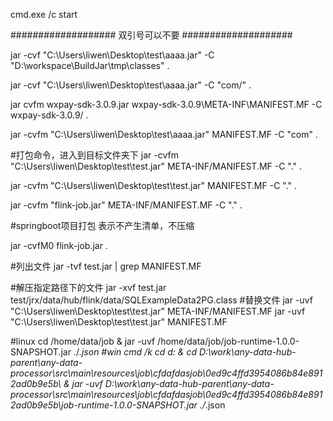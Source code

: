 cmd.exe /c start 

###################
双引号可以不要
####################

jar -cvf "C:\Users\liwen\Desktop\test\aaaa.jar" -C "D:\workspace\BuildJar\tmp\classes" . 

jar -cvf "C:\Users\liwen\Desktop\test\aaaa.jar" -C "com/" . 


jar cvfm wxpay-sdk-3.0.9.jar wxpay-sdk-3.0.9\META-INF\MANIFEST.MF -C wxpay-sdk-3.0.9/ .


jar -cvfm "C:\Users\liwen\Desktop\test\aaaa.jar"  MANIFEST.MF -C "com" .

#打包命令，进入到目标文件夹下
jar -cvfm "C:\Users\liwen\Desktop\test\test.jar"  META-INF/MANIFEST.MF -C "." .

jar -cvfm "C:\Users\liwen\Desktop\test\test.jar"  MANIFEST.MF -C "." .


jar -cvfm "flink-job.jar"  META-INF/MANIFEST.MF -C "." .


#springboot项目打包
表示不产生清单，不压缩

jar  -cvfM0 flink-job.jar . 


#列出文件
jar -tvf test.jar | grep MANIFEST.MF

#解压指定路径下的文件
jar -xvf test.jar  test/jrx/data/hub/flink/data/SQLExampleData2PG.class
#替换文件
jar -uvf  "C:\Users\liwen\Desktop\test\test.jar"    META-INF/MANIFEST.MF
jar -uvf  "C:\Users\liwen\Desktop\test\test.jar"   MANIFEST.MF

 #linux cd  /home/data/job  & jar -uvf  /home/data/job/job-runtime-1.0.0-SNAPSHOT.jar    ./*.json
 #win
cmd /k cd d:  &  cd  D:\work\any-data-hub-parent\any-data-processor\src\main\resources\job\cfdafdasjob\0ed9c4ffd3954086b84e8912ad0b9e5b\  & jar -uvf  D:\work\any-data-hub-parent\any-data-processor\src\main\resources\job\cfdafdasjob\0ed9c4ffd3954086b84e8912ad0b9e5b\job-runtime-1.0.0-SNAPSHOT.jar    ./*.json